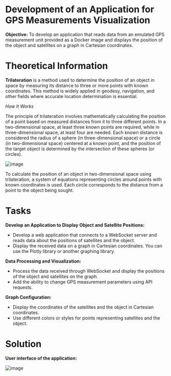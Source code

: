 # Development of an Application for GPS Measurements Visualization

**Objective:**
To develop an application that reads data from an emulated GPS measurement unit provided as a Docker image and displays the position of the object and satellites on a graph in Cartesian coordinates.

# Theoretical Information

**Trilateration** is a method used to determine the position of an object in space by measuring its distance to three or more points with known coordinates. This method is widely applied in geodesy, navigation, and other fields where accurate location determination is essential.

*How It Works*

The principle of trilateration involves mathematically calculating the position of a point based on measured distances from it to three different points. In a two-dimensional space, at least three known points are required, while in three-dimensional space, at least four are needed. Each known distance is considered the radius of a sphere (in three-dimensional space) or a circle (in two-dimensional space) centered at a known point, and the position of the target object is determined by the intersection of these spheres (or circles).

![image](https://github.com/user-attachments/assets/a4dcb76d-c32a-4d6a-a67b-97cf39517f39)

To calculate the position of an object in two-dimensional space using trilateration, a system of equations representing circles around points with known coordinates is used. Each circle corresponds to the distance from a point to the object being sought.

# Tasks

**Develop an Application to Display Object and Satellite Positions:**

- Develop a web application that connects to a WebSocket server and reads data about the positions of satellites and the object.
- Display the received data on a graph in Cartesian coordinates. You can use the Plotly library or another graphing library.

**Data Processing and Visualization:**

- Process the data received through WebSocket and display the positions of the object and satellites on the graph.
- Add the ability to change GPS measurement parameters using API requests.

**Graph Configuration:**

- Display the coordinates of the satellites and the object in Cartesian coordinates.
- Use different colors or styles for points representing satellites and the object.

# Solution

**User interface of the application:**

![image](https://github.com/user-attachments/assets/3748abf9-4f8c-4a05-ba4c-a2d021551b36)



